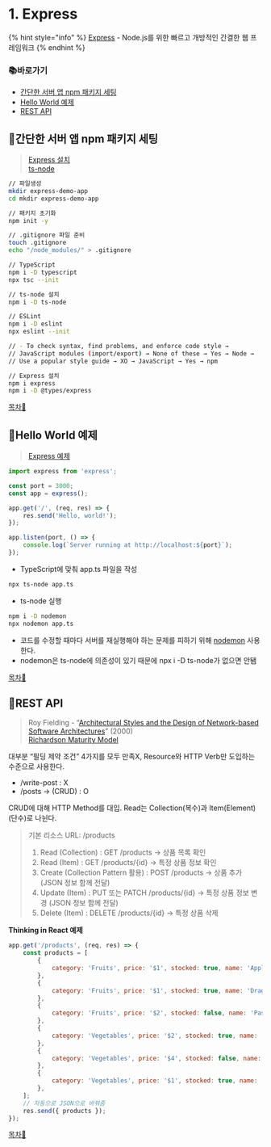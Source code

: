# 1. Express

{% hint style="info" %}
[Express](https://expressjs.com/ko/) - Node.js를 위한 빠르고 개방적인 간결한 웹 프레임워크
{% endhint %}

### 📚바로가기

- [간단한 서버 앱 npm 패키지 세팅](1.-express.md#npm)
- [Hello World 예제](1.-express.md#hello-world)
- [REST API](1.-express.md#rest-api)

## 📍간단한 서버 앱 npm 패키지 세팅

> [Express 설치](https://expressjs.com/ko/starter/installing.html)\
> [ts-node](https://github.com/TypeStrong/ts-node)

```bash
// 파일생성
mkdir express-demo-app
cd mkdir express-demo-app

// 패키지 초기화
npm init -y

// .gitignore 파일 준비
touch .gitignore
echo "/node_modules/" > .gitignore

// TypeScript
npm i -D typescript
npx tsc --init

// ts-node 설치
npm i -D ts-node

// ESLint
npm i -D eslint 
npx eslint --init

// - To check syntax, find problems, and enforce code style → 
// JavaScript modules (import/export) → None of these → Yes → Node → 
// Use a popular style guide → XO → JavaScript → Yes → npm

// Express 설치
npm i express
npm i -D @types/express
```

[목차🔺](1.-express.md#undefined)

## 📍Hello World 예제

> [Express 예제](https://expressjs.com/ko/starter/hello-world.html)

```javascript
import express from 'express';

const port = 3000;
const app = express();

app.get('/', (req, res) => { 
    res.send('Hello, world!');
});

app.listen(port, () => {
    console.log(`Server running at http://localhost:${port}`);
});
```

- TypeScript에 맞춰  app.ts 파일을 작성</br>

```bash
npx ts-node app.ts
```

- ts-node 실행</br>

```bash
npm i -D nodemon
npx nodemon app.ts
```

- 코드를 수정할 때마다 서버를 재실행해야 하는 문제를 피하기 위해 [nodemon](https://github.com/remy/nodemon) 사용한다.
- nodemon은 ts-node에 의존성이 있기 때문에 npx i -D ts-node가 없으면 안됌

[목차🔺](1.-express.md#undefined)

## 📍REST API

> Roy Fielding - “[Architectural Styles and the Design of Network-based Software Architectures](https://www.ics.uci.edu/~fielding/pubs/dissertation/top.htm)” (2000)\
> [Richardson Maturity Model](https://martinfowler.com/articles/richardsonMaturityModel.html)

대부분 “필딩 제약 조건” 4가지를 모두 만족X, Resource와 HTTP Verb만 도입하는 수준으로 사용한다.

- /write-post : X
- /posts → (CRUD) : O

CRUD에 대해 HTTP Method를 대입. Read는 Collection(복수)과 Item(Element)(단수)로 나뉜다.

> 기본 리소스 URL: /products
> 1. Read (Collection) : GET /products → 상품 목록 확인
> 2. Read (Item) : GET /products/{id} → 특정 상품 정보 확인
> 3. Create (Collection Pattern 활용) : POST /products → 상품 추가 (JSON 정보 함께 전달)
> 4. Update (Item) : PUT 또는 PATCH /products/{id} → 특정 상품 정보 변경 (JSON 정보 함께 전달)
> 5. Delete (Item) : DELETE /products/{id} → 특정 상품 삭제

**Thinking in React 예제**

```javascript
app.get('/products', (req, res) => {
    const products = [
        {
            category: 'Fruits', price: '$1', stocked: true, name: 'Apple',
        },
        {
            category: 'Fruits', price: '$1', stocked: true, name: 'Dragonfruit',
        },
        {
            category: 'Fruits', price: '$2', stocked: false, name: 'Passionfruit',
        },
        {
            category: 'Vegetables', price: '$2', stocked: true, name: 'Spinach',
        },
        {
            category: 'Vegetables', price: '$4', stocked: false, name: 'Pumpkin',
        },
        {
            category: 'Vegetables', price: '$1', stocked: true, name: 'Peas',
        },
    ];
    // 자동으로 JSON으로 바꿔줌
    res.send({ products }); 
});
```

[목차🔺](1.-express.md#undefined)
